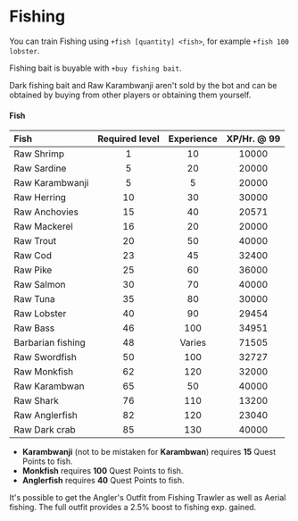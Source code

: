 # Fishing

You can train Fishing using `+fish [quantity] <fish>`, for example `+fish 100 lobster`.

Fishing bait is buyable with `+buy fishing bait`.

Dark fishing bait and Raw Karambwanji aren't sold by the bot and can be obtained by buying from other players or obtaining them yourself.

#### Fish

| **Fish** | **Required level** | Experience | XP/Hr. @ 99 |
| :--- | :---: | :---: | :---: |
| Raw Shrimp | 1 | 10 | 10000 |
| Raw Sardine | 5 | 20 | 20000 |
| Raw Karambwanji | 5 | 5 | 20000 |
| Raw Herring | 10 | 30 | 30000 |
| Raw Anchovies | 15 | 40 | 20571 |
| Raw Mackerel | 16 | 20 | 20000 |
| Raw Trout | 20 | 50 | 40000 |
| Raw Cod | 23 | 45 | 32400 |
| Raw Pike | 25 | 60 | 36000 |
| Raw Salmon | 30 | 70 | 40000 |
| Raw Tuna | 35 | 80 | 30000 |
| Raw Lobster | 40 | 90 | 29454 |
| Raw Bass | 46 | 100 | 34951 |
| Barbarian fishing | 48 | Varies | 71505 |
| Raw Swordfish | 50 | 100 | 32727 |
| Raw Monkfish | 62 | 120 | 32000 |
| Raw Karambwan | 65 | 50 | 40000 |
| Raw Shark | 76 | 110 | 13200 |
| Raw Anglerfish | 82 | 120 | 23040 |
| Raw Dark crab | 85 | 130 | 40000 |

* **Karambwanji** \(not to be mistaken for **Karambwan**\) requires **15** Quest Points to fish.
* **Monkfish** requires **100** Quest Points to fish.
* **Anglerfish** requires **40** Quest Points to fish.

It's possible to get the Angler's Outfit from Fishing Trawler as well as Aerial fishing. The full outfit provides a 2.5% boost to fishing exp. gained.


